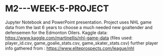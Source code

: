 # M2---WEEK-5-PROJECT
Jupyter Notebook and PowerPoint presentation. Project uses NHL game data from the last 6 years to choose a much needed new goaltender and defensemen for the Edmonton Oilers.
Kaggle data: https://www.kaggle.com/martinellis/nhl-game-data (files used: player_id.csv, game_goalie_stats.csv, game_skater_stats.csv)
further player info gathered from : https://www.eliteprospects.com/league/nhl
